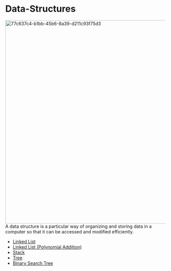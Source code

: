 # Data-Structures
<img width="640" alt="77c637c4-b1bb-45b6-8a39-d211c93f75d3" src="https://user-images.githubusercontent.com/113643274/234409311-eedb1f07-7a68-4baf-a622-8ec3b47849aa.png">
A data structure is a particular way of organizing and storing data in a computer so that it can
be accessed and modified efficiently.

* [Linked List](src/Linked%20List)
* [Linked List (Polynomial Addition)](src/Polynomial%20Addition%20and%20Multiplication)
* [Stack](src/Stack)
* [Tree](src/Tree)
* [Binary Search Tree](src/Binary%20Search%20Tree)
